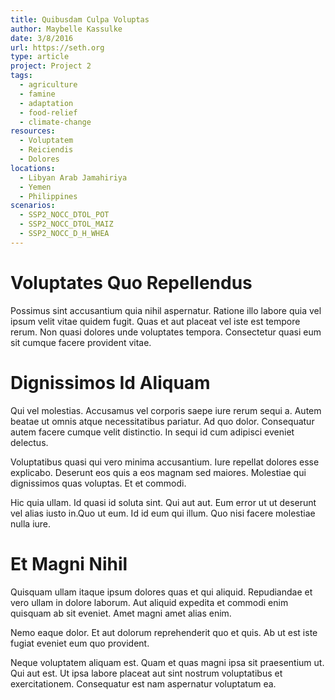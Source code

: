 ```yaml
---
title: Quibusdam Culpa Voluptas
author: Maybelle Kassulke
date: 3/8/2016
url: https://seth.org
type: article
project: Project 2
tags:
  - agriculture
  - famine
  - adaptation
  - food-relief
  - climate-change
resources:
  - Voluptatem
  - Reiciendis
  - Dolores
locations:
  - Libyan Arab Jamahiriya
  - Yemen
  - Philippines
scenarios:
  - SSP2_NOCC_DTOL_POT
  - SSP2_NOCC_DTOL_MAIZ
  - SSP2_NOCC_D_H_WHEA
---
```

# Voluptates Quo Repellendus
Possimus sint accusantium quia nihil aspernatur. Ratione illo labore quia vel ipsum velit vitae quidem fugit. Quas et aut placeat vel iste est tempore rerum. Non quasi dolores unde voluptates tempora. Consectetur quasi eum sit cumque facere provident vitae.

# Dignissimos Id Aliquam
Qui vel molestias. Accusamus vel corporis saepe iure rerum sequi a. Autem beatae ut omnis atque necessitatibus pariatur. Ad quo dolor. Consequatur autem facere cumque velit distinctio. In sequi id cum adipisci eveniet delectus.
 Voluptatibus quasi qui vero minima accusantium. Iure repellat dolores esse explicabo. Deserunt eos quis a eos magnam sed maiores. Molestiae qui dignissimos quas voluptas. Et et commodi.
 Hic quia ullam. Id quasi id soluta sint. Qui aut aut. Eum error ut ut deserunt vel alias iusto in.Quo ut eum. Id id eum qui illum. Quo nisi facere molestiae nulla iure.

# Et Magni Nihil
Quisquam ullam itaque ipsum dolores quas et qui aliquid. Repudiandae et vero ullam in dolore laborum. Aut aliquid expedita et commodi enim quisquam ab sit eveniet. Amet magni amet alias enim.
 Nemo eaque dolor. Et aut dolorum reprehenderit quo et quis. Ab ut est iste fugiat eveniet eum quo provident.
 Neque voluptatem aliquam est. Quam et quas magni ipsa sit praesentium ut. Qui aut est. Ut ipsa labore placeat aut sint nostrum voluptatibus et exercitationem. Consequatur est nam aspernatur voluptatum ea.
